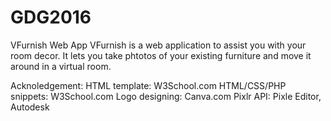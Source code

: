 # GDG2016
VFurnish Web App
VFurnish is a web application to assist you with your room decor. It lets you take phtotos of your existing furniture and move it around in a virtual room.

Acknoledgement:
HTML template: W3School.com
HTML/CSS/PHP snippets: W3School.com
Logo designing: Canva.com
Pixlr API: Pixle Editor, Autodesk
